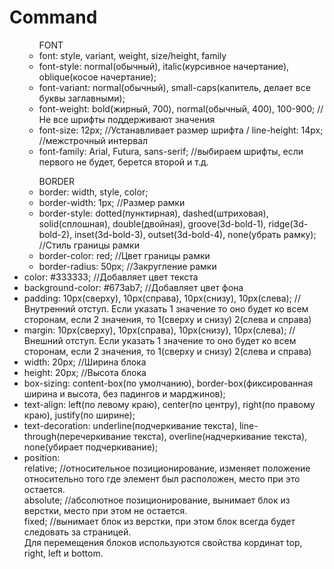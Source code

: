 # Command

<ul> 
    <ul> FONT
        <li>font: style, variant, weight, size/height, family</li>
        <li>font-style: normal(обычный), italic(курсивное начертание), oblique(косое начертание);</li>
        <li>font-variant: normal(обычный), small-caps(капитель, делает все буквы заглавными);</li>
        <li>font-weight: bold(жирный, 700), normal(обычный, 400), 100-900; //Не все шрифты поддерживают значения</li>
        <li>font-size: 12px; //Устанавливает размер шрифта / line-height: 14px; //межстрочный интервал</li>
        <li>font-family: Arial, Futura, sans-serif; //выбираем шрифты, если первого не будет, берется второй и т.д.</li>
    </ul>
    <ul> BORDER
        <li>border: width, style, color;</li>
        <li>border-width: 1px; //Размер рамки</li>
        <li>border-style: dotted(пунктирная), dashed(штриховая), solid(сплошная), double(двойная), groove(3d-bold-1), ridge(3d-bold-2), inset(3d-bold-3), outset(3d-bold-4), none(убрать рамку); //Стиль границы рамки</li>
        <li>border-color: red; //Цвет границы рамки</li>
        <li>border-radius: 50px; //Закругление рамки</li>
    </ul>
    <li>color: #333333; //Добавляет цвет текста</li>
    <li>background-color: #673ab7; //Добавляет цвет фона</li>
    <li>padding: 10px(сверху), 10px(справа), 10px(снизу), 10px(слева); //Внутренний отступ. Если указать 1 значение то оно будет ко всем сторонам, если 2 значения, то 1(сверху и снизу) 2(слева и справа)</li>
    <li>margin: 10px(сверху), 10px(справа), 10px(снизу), 10px(слева); //Внешний отступ. Если указать 1 значение то оно будет ко всем сторонам, если 2 значения, то 1(сверху и снизу) 2(слева и справа)</li>
    <li>width: 20px; //Ширина блока</li>
    <li>height: 20px; //Высота блока</li>
    <li>box-sizing: content-box(по умолчанию), border-box(фиксированная ширина и высота, без падингов и марджинов);</li>
    <li>text-align: left(по левому краю), center(по центру), right(по правому краю), justify(по ширине);</li>
    <li>text-decoration: underline(подчеркивание текста), line-through(перечеркивание текста), overline(надчеркивание текста), none(убирает подчеркивание);</li>
    <li>position: <br>
    relative; //относительное позиционирование, изменяет положение относительно того где элемент был расположен, место при это остается.<br> 
    absolute; //абсолютное позиционирование, вынимает блок из верстки, место при этом не остается.<br>
    fixed; //вынимает блок из верстки, при этом блок всегда будет следовать за страницей.<br>
    Для перемещения блоков используются свойства кординат top, right, left и bottom.</li>
     
</ul>
